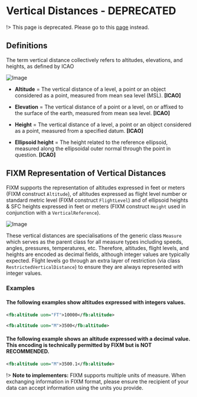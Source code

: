 # Vertical Distances - DEPRECATED

!> This page is deprecated. Please go to this [page](general-guidance/fx_overview) instead.

## Definitions

The term vertical distance collectively refers to altitudes, elevations,
and heights, as defined by ICAO

![Image](.//media/general-guidance-vertical-distances-01.png "Differences between Elevation, Altitude, Height and Ellipsoid height")


-   **Altitude** = The vertical distance of a level, a point or an
    object considered as a point, measured from mean sea level (MSL).
    **\[ICAO\]**

-   **Elevation** = The vertical distance of a point or a level, on or
    affixed to the surface of the earth, measured from mean sea level.
    **\[ICAO\]**

-   **Height** = The vertical distance of a level, a point or an object
    considered as a point, measured from a specified datum. **\[ICAO\]**

-   **Ellipsoid height** = The height related to the reference
    ellipsoid, measured along the ellipsoidal outer normal through the
    point in question. **\[ICAO\]**

## FIXM Representation of Vertical Distances

FIXM supports the representation of altitudes expressed in feet or
meters (FIXM construct `Altitude`), of altitudes expressed as flight
level number or standard metric level (FIXM construct `FlightLevel`) and
of ellipsoid heights & SFC heights expressed in feet or meters (FIXM
construct `Height` used in conjunction with a `VerticalReference`).

![Image](.//media/image23.png ':size=50%')

These vertical distances are specialisations of the generic class
`Measure` which serves as the parent class for all measure types including
speeds, angles, pressures, temperatures, etc. Therefore, altitudes, flight 
levels, and heights are encoded as decimal fields, although integer values 
are typically expected. Flight levels go through an extra layer of 
restriction (via class `RestrictedVerticalDistance`) to ensure they are 
always represented with integer values.

### Examples

#### The following examples show altitudes expressed with integers values.  

```xml
<fb:altitude uom="FT">10000</fb:altitude>
```

```xml
<fb:altitude uom="M">3500</fb:altitude>
```

#### The following example shows an altitude expressed with a decimal value. This encoding is technically permitted by FIXM but is NOT RECOMMENDED.

```xml
<fb:altitude uom="M">3500.1</fb:altitude>
```

!> **Note to implementers:** FIXM supports multiple units of measure. When exchanging information in FIXM format, please ensure the recipient of your data can accept information using the units you provide.
